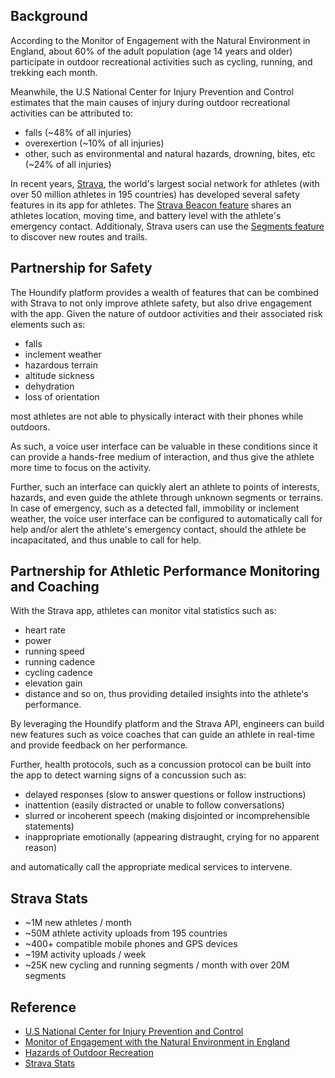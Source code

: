## Background
According to the Monitor of Engagement with the Natural Environment in England, about 60% of the adult population (age 14 years and older) participate in outdoor recreational activities such as cycling, running, and trekking each month.

Meanwhile, the U.S National Center for Injury Prevention and Control estimates that the main causes of injury during outdoor recreational activities can be attributed to:
- falls (~48% of all injuries)
- overexertion (~10% of all injuries)
- other, such as environmental and natural hazards, drowning, bites, etc (~24% of all injuries)

In recent years, [Strava](https://www.strava.com/), the world's largest social network for athletes (with over 50 million athletes in 195 countries) has developed several safety features in its app for athletes. The [Strava Beacon feature](https://support.strava.com/hc/en-us/articles/224357527-Strava-Beacon) shares an athletes location, moving time, and battery level with the athlete's emergency contact. Additionaly, Strava users can use the [Segments feature](https://support.strava.com/hc/en-us/articles/216918167-Strava-Segments) to discover new routes and trails.

## Partnership for Safety
The Houndify platform provides a wealth of features that can be combined with Strava to not only improve athlete safety, but also drive engagement with the app.
Given the nature of outdoor activities and their associated risk elements such as:
- falls
- inclement weather
- hazardous terrain
- altitude sickness
- dehydration
- loss of orientation

most athletes are not able to physically interact with their phones while outdoors.

As such, a voice user interface can be valuable in these conditions since it can provide a hands-free medium of interaction, and thus give the athlete more time to focus on the activity. 

Further, such an interface can quickly alert an athlete to points of interests, hazards, and even guide the athlete through unknown segments or terrains. In case of emergency, such as a detected fall, immobility or inclement weather, the voice user interface can be configured to automatically call for help and/or alert the athlete's emergency contact, should the athlete be incapacitated, and thus unable to call for help.

## Partnership for Athletic Performance Monitoring and Coaching
With the Strava app, athletes can monitor vital statistics such as:
- heart rate
- power
- running speed
- running cadence
- cycling cadence
- elevation gain
- distance
and so on, thus providing detailed insights into the athlete's performance.

By leveraging the Houndify platform and the Strava API, engineers can build new features such as voice coaches that can guide an athlete in real-time and provide feedback on her performance.

Further, health protocols, such as a concussion protocol can be built into the app to detect warning signs of a concussion such as:
- delayed responses (slow to answer questions or follow instructions)
- inattention (easily distracted or unable to follow conversations)
- slurred or incoherent speech (making disjointed or incomprehensible statements)
- inappropriate emotionally (appearing distraught, crying for no apparent reason)

and automatically call the appropriate medical services to intervene.

## Strava Stats
- ~1M new athletes / month 
- ~50M athlete activity uploads from 195 countries 
- ~400+ compatible mobile phones and GPS devices 
- ~19M activity uploads / week 
- ~25K new cycling and running segments / month with over 20M segments

## Reference
- [U.S National Center for Injury Prevention and Control](https://pubmed.ncbi.nlm.nih.gov/18513117/)
- [Monitor of Engagement with the Natural Environment in England](https://sramedia.s3.amazonaws.com/media/documents/7bbac57d-977f-4077-960e-e54ee55b4653.pdf)
- [Hazards of Outdoor Recreation](https://en.wikipedia.org/wiki/Hazards_of_outdoor_recreation)
- [Strava Stats](https://blog.strava.com/press/strava-milestones-50-million-athletes-and-3-billion-activity-uploads/)
